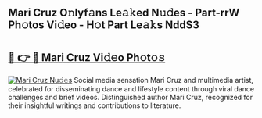 ## Mari Cruz O𝚗lyf𝚊ns Le𝚊𝚔ed N𝚞𝚍es - Part-rrW Ph𝚘tos Vi𝚍eo - H𝚘t Part Le𝚊𝚔s NddS3

# <h2><a href="http://hf8ss8.feru.top/?c=Mari+Cruz">🔗 👉 🔴 Mari Cruz Vi𝚍𝚎o Ph𝚘t𝚘𝚜</a></h2>

[![Mari Cruz Nu𝚍𝚎s](https://i.imgur.com/0TWrTi3.gif)](http://hf8ss8.feru.top/?c=Mari+Cruz)
Social media sensation Mari Cruz and multimedia artist, celebrated for disseminating dance and lifestyle content through viral dance challenges and brief videos. Distinguished author Mari Cruz, recognized for their insightful writings and contributions to literature. 
